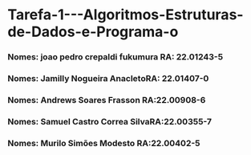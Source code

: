 # Tarefa-1---Algoritmos-Estruturas-de-Dados-e-Programa-o


### Nomes: joao pedro crepaldi fukumura RA: 22.01243-5
### Nomes: Jamilly Nogueira Anacleto​RA: 22.01407-0
### Nomes: Andrews Soares Frasson    ​RA:22.00908-6
### Nomes: Samuel Castro Correa Silva​RA:22.00355-7
### Nomes: Murilo Simões Modesto   ​RA:22.00402-5
